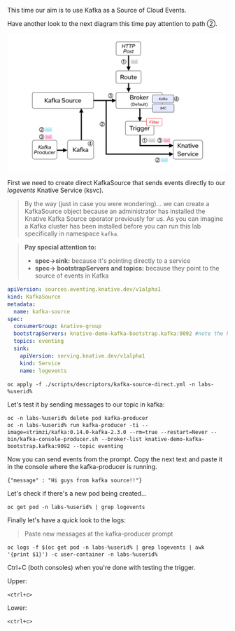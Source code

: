 This time our aim is to use Kafka as a Source of Cloud Events.

Have another look to the next diagram this time pay attention to path ②.

![Lab Diagram](./images/lab-diagram.png "Lab Diagram")

First we need to create direct KafkaSource that sends events directly to our *logevents* Knative Service (ksvc).

> By the way (just in case you were wondering)... we can create a KafkaSource object because an administrator has installed the Knative Kafka Source operator previously for us.
> As you can imagine a Kafka cluster has been installed before you can run this lab specifically in namespace `kafka`.

> **Pay special attention to:**
> 
> * **spec->sink:** because it's pointing directly to a service
> * **spec-> bootstrapServers and topics:** because they point to the source of events in Kafka


```yaml
apiVersion: sources.eventing.knative.dev/v1alpha1
kind: KafkaSource
metadata:
  name: kafka-source
spec:
  consumerGroup: knative-group
  bootstrapServers: knative-demo-kafka-bootstrap.kafka:9092 #note the kafka namespace
  topics: eventing
  sink:
    apiVersion: serving.knative.dev/v1alpha1
    kind: Service
    name: logevents
```

```execute-1
oc apply -f ./scripts/descriptors/kafka-source-direct.yml -n labs-%userid%
```

Let's test it by sending messages to our topic in kafka:

```execute-1
oc -n labs-%userid% delete pod kafka-producer
oc -n labs-%userid% run kafka-producer -ti --image=strimzi/kafka:0.14.0-kafka-2.3.0 --rm=true --restart=Never -- bin/kafka-console-producer.sh --broker-list knative-demo-kafka-bootstrap.kafka:9092 --topic eventing
```

Now you can send events from the prompt. Copy the next text and paste it in the console where the kafka-producer is running.

```copy
{"message" : "Hi guys from kafka source!!"}
```

Let's check if there's a new pod being created...

```execute-2
oc get pod -n labs-%userid% | grep logevents
```

Finally let's have a quick look to the logs:

> Paste new messages at the kafka-producer prompt

```execute-2
oc logs -f $(oc get pod -n labs-%userid% | grep logevents | awk '{print $1}') -c user-container -n labs-%userid%
```

Ctrl+C (both consoles) when you're done with testing the trigger.

Upper:

```execute-2
<ctrl+c>
```
Lower:

```execute-2
<ctrl+c>
```